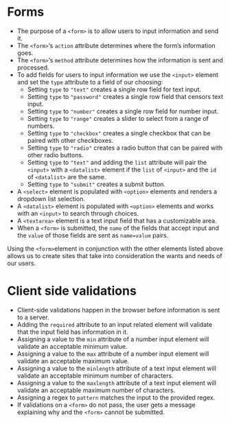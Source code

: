 # Forms

- The purpose of a `<form>` is to allow users to input information and send it.
- The `<form>`‘s `action` attribute determines where the form’s information goes.
- The `<form>`‘s `method` attribute determines how the information is sent and processed.
- To add fields for users to input information we use the `<input>` element and set the `type` attribute to a field of our choosing:
    - Setting `type` to `"text"` creates a single row field for text input.
    - Setting `type` to `"password"` creates a single row field that censors text input.
    - Setting `type` to `"number"` creates a single row field for number input.
    - Setting `type` to `"range"` creates a slider to select from a range of numbers.
    - Setting `type` to `"checkbox"` creates a single checkbox that can be paired with other checkboxes.
    - Setting `type` to `"radio"` creates a radio button that can be paired with other radio buttons.
    - Setting `type` to `"text"` and adding the `list` attribute will pair the `<input>` with a `<datalist>` element if the `list` of `<input>` and the `id` of `<datalist>` are the same.
    - Setting `type` to `"submit"` creates a submit button.
- A `<select>` element is populated with `<option>` elements and renders a dropdown list selection.
- A `<datalist>` element is populated with `<option>` elements and works with an `<input>` to search through choices.
- A `<textarea>` element is a text input field that has a customizable area.
- When a `<form>` is submitted, the `name` of the fields that accept input and the `value` of those fields are sent as `name=value` pairs.

Using the `<form>`element in conjunction with the other elements listed above allows us to create sites that take into consideration the wants and needs of our 
users.

# Client side validations

- Client-side validations happen in the browser before information is sent to a server.
- Adding the `required` attribute to an input related element will validate that the input field has information in it.
- Assigning a value to the `min` attribute of a number input element will validate an acceptable minimum value.
- Assigning a value to the `max` attribute of a number input element will validate an acceptable maximum value.
- Assigning a value to the `minlength` attribute of a text input element will validate an acceptable minimum number of characters.
- Assigning a value to the `maxlength` attribute of a text input element will validate an acceptable maximum number of characters.
- Assigning a regex to `pattern` matches the input to the provided regex.
- If validations on a `<form>` do not pass, the user gets a message explaining why and the `<form>` cannot be submitted.